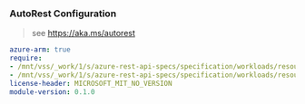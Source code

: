### AutoRest Configuration

> see https://aka.ms/autorest

``` yaml
azure-arm: true
require:
- /mnt/vss/_work/1/s/azure-rest-api-specs/specification/workloads/resource-manager/Microsoft.Workloads/SAPDiscoverySites/readme.md
- /mnt/vss/_work/1/s/azure-rest-api-specs/specification/workloads/resource-manager/Microsoft.Workloads/SAPDiscoverySites/readme.go.md
license-header: MICROSOFT_MIT_NO_VERSION
module-version: 0.1.0

```